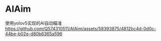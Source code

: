 # AIAim
使用yolov5实现的AI自动瞄准
https://github.com/Q574310511/AIAim/assets/58393875/4812bc4d-0d0c-44be-b02e-d80b6365a596
